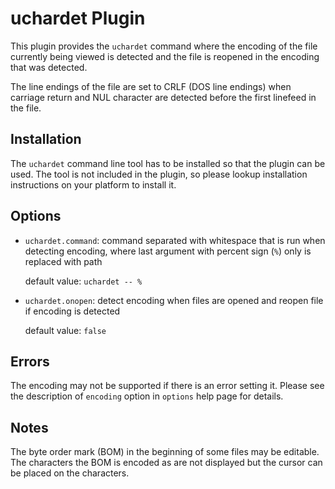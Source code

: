 # uchardet Plugin

This plugin provides the `uchardet` command where the encoding of the file
currently being viewed is detected and the file is reopened in the encoding that
was detected.

The line endings of the file are set to CRLF (DOS line endings) when carriage
return and NUL character are detected before the first linefeed in the file.

## Installation

The `uchardet` command line tool has to be installed so that the plugin can be
used. The tool is not included in the plugin, so please lookup installation
instructions on your platform to install it.

## Options

* `uchardet.command`: command separated with whitespace that is run when
   detecting encoding, where last argument with percent sign (`%`) only is
   replaced with path

    default value: `uchardet -- %`

* `uchardet.onopen`: detect encoding when files are opened and reopen file if
   encoding is detected

    default value: `false`

## Errors

The encoding may not be supported if there is an error setting it. Please see
the description of `encoding` option in `options` help page for details.

## Notes

The byte order mark (BOM) in the beginning of some files may be editable.
The characters the BOM is encoded as are not displayed but the cursor can be
placed on the characters.

